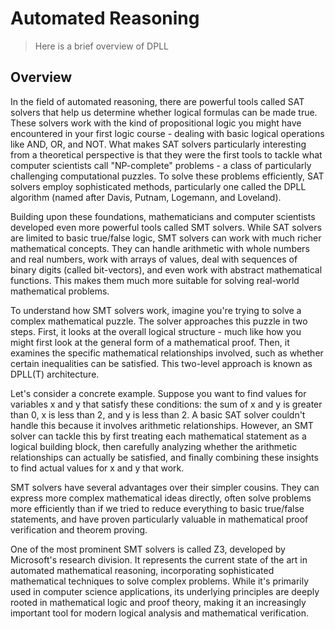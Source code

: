 # Automated Reasoning

> Here is a brief overview of DPLL

## Overview

In the field of automated reasoning, there are powerful tools called SAT solvers that help us determine whether logical formulas can be made true. These solvers work with the kind of propositional logic you might have encountered in your first logic course - dealing with basic logical operations like AND, OR, and NOT. What makes SAT solvers particularly interesting from a theoretical perspective is that they were the first tools to tackle what computer scientists call "NP-complete" problems - a class of particularly challenging computational puzzles. To solve these problems efficiently, SAT solvers employ sophisticated methods, particularly one called the DPLL algorithm (named after Davis, Putnam, Logemann, and Loveland).

Building upon these foundations, mathematicians and computer scientists developed even more powerful tools called SMT solvers. While SAT solvers are limited to basic true/false logic, SMT solvers can work with much richer mathematical concepts. They can handle arithmetic with whole numbers and real numbers, work with arrays of values, deal with sequences of binary digits (called bit-vectors), and even work with abstract mathematical functions. This makes them much more suitable for solving real-world mathematical problems.

To understand how SMT solvers work, imagine you're trying to solve a complex mathematical puzzle. The solver approaches this puzzle in two steps. First, it looks at the overall logical structure - much like how you might first look at the general form of a mathematical proof. Then, it examines the specific mathematical relationships involved, such as whether certain inequalities can be satisfied. This two-level approach is known as DPLL(T) architecture.

Let's consider a concrete example. Suppose you want to find values for variables x and y that satisfy these conditions: the sum of x and y is greater than 0, x is less than 2, and y is less than 2. A basic SAT solver couldn't handle this because it involves arithmetic relationships. However, an SMT solver can tackle this by first treating each mathematical statement as a logical building block, then carefully analyzing whether the arithmetic relationships can actually be satisfied, and finally combining these insights to find actual values for x and y that work.

SMT solvers have several advantages over their simpler cousins. They can express more complex mathematical ideas directly, often solve problems more efficiently than if we tried to reduce everything to basic true/false statements, and have proven particularly valuable in mathematical proof verification and theorem proving.

One of the most prominent SMT solvers is called Z3, developed by Microsoft's research division. It represents the current state of the art in automated mathematical reasoning, incorporating sophisticated mathematical techniques to solve complex problems. While it's primarily used in computer science applications, its underlying principles are deeply rooted in mathematical logic and proof theory, making it an increasingly important tool for modern logical analysis and mathematical verification.

